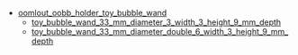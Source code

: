 * [oomlout_oobb_holder_toy_bubble_wand](oomlout_oobb_holder_toy_bubble_wand)
  * [toy_bubble_wand_33_mm_diameter_3_width_3_height_9_mm_depth](oomlout_oobb_holder_toy_bubble_wand/toy_bubble_wand_33_mm_diameter_3_width_3_height_9_mm_depth)
  * [toy_bubble_wand_33_mm_diameter_double_6_width_3_height_9_mm_depth](oomlout_oobb_holder_toy_bubble_wand/toy_bubble_wand_33_mm_diameter_double_6_width_3_height_9_mm_depth)
